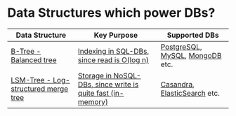 # Data Structures which power DBs?

| Data Structure                                     | Key Purpose                                                                       | Supported DBs                                                                                                                    |
|----------------------------------------------------|-----------------------------------------------------------------------------------|----------------------------------------------------------------------------------------------------------------------------------|
| [B-Tree - Balanced tree](Indexing/BTree.md)        | [Indexing in SQL-DBs, since read is O(log n)](Indexing/Readme.md)                 | [PostgreSQL, MySQL](../SQL-Databases/Readme.md), [MongoDB](../NoSQL-Databases/MongoDB/Readme.md) etc.                                  |
| [LSM-Tree - Log-structured merge tree](LSMTree.md) | [Storage in NoSQL-DBs, since write is quite fast (in-memory)](Indexing/Readme.md) | [Casandra](../NoSQL-Databases/WideColumnDB/ApacheCasandra.md), [ElasticSearch](../Search-Databases/ElasticSearch/Readme.md) etc. |